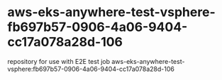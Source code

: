 # aws-eks-anywhere-test-vsphere-fb697b57-0906-4a06-9404-cc17a078a28d-106
repository for use with E2E test job aws-eks-anywhere-test-vsphere:fb697b57-0906-4a06-9404-cc17a078a28d-106
